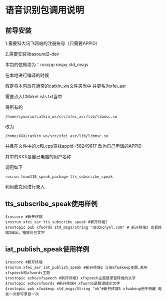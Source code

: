 # 语音识别包调用说明

## 前导安装

1.需要科大讯飞网站的注册账号（只需要APPID）

2.需要安装libasound2-dev

本包的依赖项为：roscpp rospy std_msgs

在本地进行编译的时候

假定将本包放在通常的catkin_ws文件夹当中 并更名为xfei_asr

需要点入CMakeLists.txt当中

将所有的

```
/home/cymario/catkin_ws/src/xfei_asr/lib/libmsc.so
```

改为

```
/home/XXX/catkin_ws/src/xfei_asr/lib/libmsc.so
```

并且在文件中的.c和.cpp查找appid=58249817 改为自己申请的APPID



其中的XXX是自己电脑的用户名称

调用如下

```
rosrun team110_speak_package tts_subscribe_speak
```

利用麦克风进行录入

## tts_subscribe_speak使用样例

```
$roscore #新开终端
$rosrun xfei_asr tts_subscribe_speak #新开终端2
$rostopic pub xfwords std_msgs/String "测试ncnynl.com" # 新开终端3 查看终端2输出，播放对应文字
```

## iat_publish_speak使用样例

```
$roscore #新开终端
$rosrun xfei_asr iat_publish_speak #新开终端2 订阅xfwakeup主题,发布xfspeech和xfwords主题
$rostopic echo/xfspeech #新开终端3 xfspeech主题是录音转成的文字
$rostopic echo/xfwords #新开终端4 xfwords是错误提示文字
$rostopic pub xfwakeup std_msgs/String "ok"#新开终端5 xfwakeup用于唤醒 每发一次即可录音一次
```



